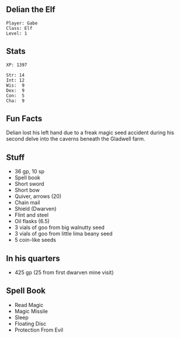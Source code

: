 
## Delian the Elf

    Player: Gabe
    Class: Elf
    Level: 1

## Stats

    XP: 1397

    Str: 14
    Int: 12
    Wis:  9
    Dex:  9
    Con:  5
    Cha:  9

## Fun Facts

Delian lost his left hand due to a freak magic seed accident during his second
delve into the caverns beneath the Gladwell farm.

## Stuff

* 36 gp, 10 sp
* Spell book
* Short sword
* Short bow
* Quiver, arrows (20)
* Chain mail
* Shield (Dwarven)
* Flint and steel
* Oil flasks (6.5)
* 3 vials of goo from big walnutty seed
* 3 vials of goo from little lima beany seed
* 5 coin-like seeds

## In his quarters

* 425 gp (25 from first dwarven mine visit)

## Spell Book

* Read Magic
* Magic Missile
* Sleep
* Floating Disc
* Protection From Evil
